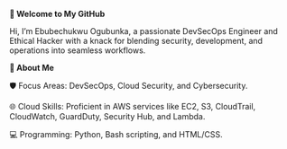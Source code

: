 **👋 Welcome to My GitHub**

Hi, I’m Ebubechukwu Ogubunka, a passionate DevSecOps Engineer and Ethical Hacker with a knack for blending security, development, and operations into seamless workflows.

**🚀 About Me**

🛡️ Focus Areas: DevSecOps, Cloud Security, and Cybersecurity.

🌐 Cloud Skills: Proficient in AWS services like EC2, S3, CloudTrail, CloudWatch, GuardDuty, Security Hub, and Lambda.

💻 Programming: Python, Bash scripting, and HTML/CSS.

<!---
Ebube101/Ebube101 is a ✨ special ✨ repository because its `README.md` (this file) appears on your GitHub profile.
You can click the Preview link to take a look at your changes.
--->
